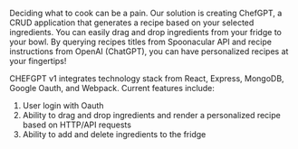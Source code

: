 Deciding what to cook can be a pain. Our solution is creating ChefGPT, a CRUD application that generates a recipe based on your selected ingredients. You can easily drag and drop ingredients from your fridge to your bowl. By querying recipes titles from Spoonacular API and recipe instructions from OpenAI (ChatGPT), you can have personalized recipes at your fingertips!

CHEFGPT v1 integrates technology stack from React, Express, MongoDB, Google Oauth, and Webpack.
Current features include:

1. User login with Oauth
2. Ability to drag and drop ingredients and render a personalized recipe based on HTTP/API requests
3. Ability to add and delete ingredients to the fridge
